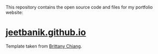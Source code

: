 This repository contains the open source code and files for my portfolio website:
# [jeetbanik.github.io](https://jeetbanik.github.io/)
Template taken from [Brittany Chiang](https://github.com/bchiang7/v4).
